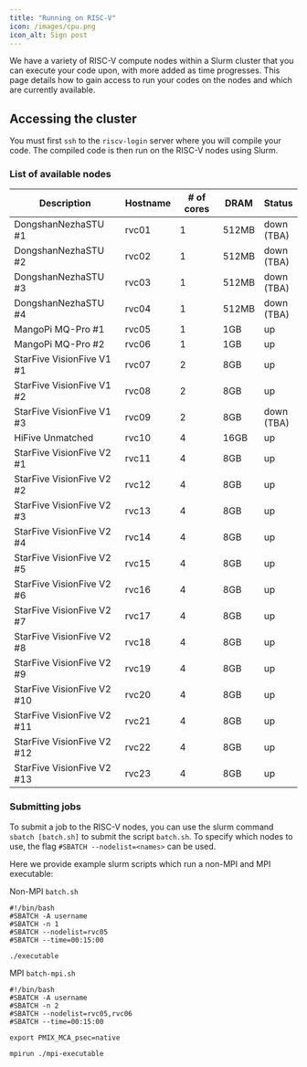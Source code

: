```yaml
---
title: "Running on RISC-V"
icon: /images/cpu.png
icon_alt: Sign post
---
```


We have a variety of RISC-V compute nodes within a Slurm cluster that you can execute your code upon, with more added as time progresses. This page details how to gain access to run your codes on the nodes and which are currently available.

## Accessing the cluster

You must first `ssh` to the `riscv-login` server where you will compile your code. The compiled code is then run on the RISC-V nodes using Slurm.

 
### List of available nodes

| Description  | Hostname | # of cores | DRAM | Status |
| ------------- | ------------- |  ------------- | ------------- | ------------- | 
| DongshanNezhaSTU #1 | rvc01 | 1 | 512MB | down <br />(TBA) |
| DongshanNezhaSTU #2 | rvc02 | 1 | 512MB | down <br />(TBA) |
| DongshanNezhaSTU #3 | rvc03 | 1 | 512MB | down <br />(TBA)|
| DongshanNezhaSTU #4 | rvc04 | 1 | 512MB | down <br />(TBA) |
| MangoPi MQ-Pro #1 | rvc05 | 1 | 1GB | up |
| MangoPi MQ-Pro #2 | rvc06 | 1 | 1GB | up |
| StarFive VisionFive V1 #1 | rvc07 | 2 | 8GB | up |
| StarFive VisionFive V1 #2 | rvc08 | 2 | 8GB | up |
| StarFive VisionFive V1 #3 | rvc09 | 2 | 8GB | down <br />(TBA) |
| HiFive Unmatched  | rvc10 | 4 | 16GB | up |
| StarFive VisionFive V2 #1 | rvc11 | 4 | 8GB | up |
| StarFive VisionFive V2 #2 | rvc12 | 4 | 8GB | up |
| StarFive VisionFive V2 #3 | rvc13 | 4 | 8GB | up |
| StarFive VisionFive V2 #4 | rvc14| 4 | 8GB | up |
| StarFive VisionFive V2 #5 | rvc15 | 4 | 8GB | up |
| StarFive VisionFive V2 #6 | rvc16 | 4 | 8GB | up |
| StarFive VisionFive V2 #7 | rvc17 | 4 | 8GB | up |
| StarFive VisionFive V2 #8 | rvc18 | 4 | 8GB | up |
| StarFive VisionFive V2 #9 | rvc19 | 4 | 8GB | up |
| StarFive VisionFive V2 #10 | rvc20 | 4 | 8GB | up | 
| StarFive VisionFive V2 #11 | rvc21 | 4 | 8GB | up |
| StarFive VisionFive V2 #12 | rvc22 | 4 | 8GB | up |
| StarFive VisionFive V2 #13 | rvc23 | 4 | 8GB | up |

### Submitting jobs

To submit a job to the RISC-V nodes, you can use the slurm command `sbatch [batch.sh]` to submit the script `batch.sh`. To specify which nodes to use, the flag `#SBATCH --nodelist=<names>` can be used.

Here we provide example slurm scripts which run a non-MPI and MPI executable:

Non-MPI `batch.sh`
```console
#!/bin/bash
#SBATCH -A username
#SBATCH -n 1
#SBATCH --nodelist=rvc05
#SBATCH --time=00:15:00

./executable
```



MPI `batch-mpi.sh`
```console
#!/bin/bash
#SBATCH -A username
#SBATCH -n 2
#SBATCH --nodelist=rvc05,rvc06
#SBATCH --time=00:15:00

export PMIX_MCA_psec=native

mpirun ./mpi-executable
```

